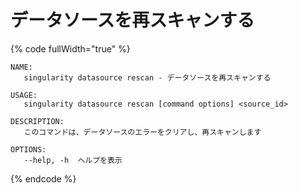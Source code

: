 # データソースを再スキャンする

{% code fullWidth="true" %}
```
NAME:
   singularity datasource rescan - データソースを再スキャンする

USAGE:
   singularity datasource rescan [command options] <source_id>

DESCRIPTION:
   このコマンドは、データソースのエラーをクリアし、再スキャンします

OPTIONS:
   --help, -h  ヘルプを表示
```
{% endcode %}